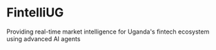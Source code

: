 # FintelliUG
Providing real-time market intelligence for Uganda's fintech ecosystem using advanced AI agents
